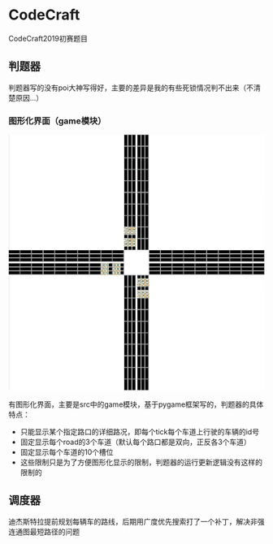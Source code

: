 # CodeCraft
CodeCraft2019初赛题目

## 判题器
判题器写的没有poi大神写得好，主要的差异是我的有些死锁情况判不出来（不清楚原因...）

### 图形化界面（game模块）

![image](https://github.com/Lazy-Pig/CodeCraft/blob/master/%E5%88%A4%E9%A2%98%E5%99%A8%E5%9B%BE%E5%BD%A2%E5%8C%96%E7%A4%BA%E4%BE%8B.gif)

有图形化界面，主要是src中的game模块，基于pygame框架写的，判题器的具体特点：
- 只能显示某个指定路口的详细路况，即每个tick每个车道上行驶的车辆的id号
- 固定显示每个road的3个车道（默认每个路口都是双向，正反各3个车道）
- 固定显示每个车道的10个槽位
- 这些限制只是为了方便图形化显示的限制，判题器的运行更新逻辑没有这样的限制的

## 调度器
迪杰斯特拉提前规划每辆车的路线，后期用广度优先搜索打了一个补丁，解决非强连通图最短路径的问题
